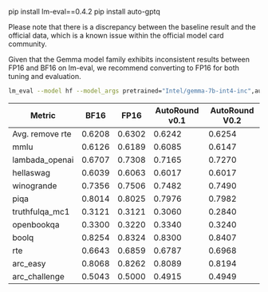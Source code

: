 pip install lm-eval==0.4.2
pip install auto-gptq

Please note that there is a discrepancy between the baseline result and the official data, which is a known issue within the official model card community.

Given that the Gemma model family exhibits inconsistent results between FP16 and BF16 on lm-eval, we recommend converting to FP16 for both tuning and evaluation.
```bash
lm_eval --model hf --model_args pretrained="Intel/gemma-7b-int4-inc",autogptq=True,gptq_use_triton=True,dtype=float16 --device cuda:0 --tasks lambada_openai,hellaswag,piqa,winogrande,truthfulqa_mc1,openbookqa,boolq,rte,arc_easy,arc_challenge,mmlu --batch_size 32
```
| Metric          | BF16 | FP16   | AutoRound v0.1 | AutoRound V0.2 |
| --------------- | ---- | ------ |----------------|----------------|
| Avg. remove rte | 0.6208 | 0.6302 | 0.6242         | 0.6254         |
| mmlu            | 0.6126 | 0.6189 | 0.6085         | 0.6147         |
| lambada_openai  | 0.6707 | 0.7308 | 0.7165         | 0.7270         |
| hellaswag       | 0.6039 | 0.6063 | 0.6017         | 0.6017         |
| winogrande      | 0.7356 | 0.7506 | 0.7482         | 0.7490         |
| piqa            | 0.8014 | 0.8025 | 0.7976         | 0.7982         |
| truthfulqa_mc1  | 0.3121 | 0.3121 | 0.3060         | 0.2840         |
| openbookqa      | 0.3300 | 0.3220 | 0.3340         | 0.3240         |
| boolq           | 0.8254 | 0.8324 | 0.8300         | 0.8407         |
| rte             | 0.6643 | 0.6859 | 0.6787         | 0.6968         |
| arc_easy        | 0.8068 | 0.8262 | 0.8089         | 0.8194         |
| arc_challenge   | 0.5043 | 0.5000 | 0.4915         | 0.4949         |